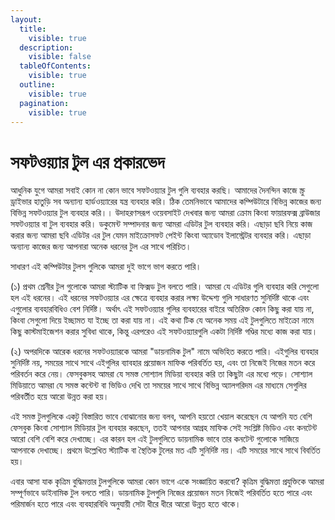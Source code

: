 ```yaml
---
layout:
  title:
    visible: true
  description:
    visible: false
  tableOfContents:
    visible: true
  outline:
    visible: true
  pagination:
    visible: true
---
```


# সফটওয়্যার টুল এর প্রকারভেদ

আধুনিক যুগে আমরা সবাই কোন না কোন ভাবে সফটওয়্যার টুল গুলি ব্যবহার করছি। আমাদের দৈনন্দিন কাজে স্ক্রু ড্রাইভার হাতুড়ি সব অন্যান্য হার্ডওয়্যারের যন্ত্র ব্যবহার করি। ঠিক তেমনিভাবে আমাদের কম্পিউটারে বিভিন্ন কাজের জন্য বিভিন্ন সফটওয়্যার টুল ব্যবহার করি।। উদাহরণসরূপ ওয়েবসাইট দেখবার জন্য আমরা ক্রোম কিংবা ফায়ারফক্স ব্রাউজার সফটওয়্যার বা টুল ব্যবহার করি। ডকুমেন্ট সম্পাদনার জন্য আমরা এডিটর টুল ব্যবহার করি। এছাড়া ছবি নিয়ে কাজ করার জন্য আমরা ছবি এডিটর এর টুল যেমন মাইক্রোসফট পেইন্ট কিংবা অ্যাডোব ইলাস্ট্রেটর ব্যবহার করি। এছাড়া অন্যান্য কাজের জন্য আপনারা অনেক ধরনের টুল এর সাথে পরিচিত।

সাধারণ এই কম্পিউটার টুলস গুলিকে আমরা দুই ভাগে ভাগ করতে পারি।

(১) প্রথম শ্রেনীর টুল গুলোকে আমরা স্ট্যাটিক বা ফিক্সড টুল বলতে পারি। আমরা যে এডিটর গুলি ব্যবহার করি সেগুলো হল এই ধরনের। এই ধরনের সফটওয়্যার এর ক্ষেত্রে ব্যবহার করার লক্ষ্য উদ্দেশ্য গুলি সাধারণত সুনির্দিষ্ট থাকে এবং এগুলোর ব্যবহারবিধিও বেশ নির্দিষ্ট। অর্থাৎ এই সফটওয়্যার গুলির ব্যবহারের বাইরে অতিরিক্ত কোন কিছু করা যায় না, কিংবা সেগুলো দিয়ে ইচ্ছামত যা ইচ্ছে তা করা যায় না। এই কথা টিক যে অনেক সময় এই টুলগুলিতে মাইক্রো নামে কিছু কাস্টমাইজেশন করার সুবিধা থাকে, কিন্তু এরপরেও এই সফটওয়্যারগুলি একটা নির্দিষ্ট গণ্ডির মধ্যে কাজ করা যায়।

(২) অপরদিকে আরেক ধরনের সফটওয়্যারকে আমরা "ডায়নামিক টুল" নামে অভিহিত করতে পারি। এইগুলির ব্যবহার সুনির্দিষ্ট নয়, সময়ের সাথে সাথে এইগুলির ব্যাবহার প্রয়োজন মাফিক পরিবর্তিত হয়, এবং তা নিজেই নিজের মতন করে পরিবর্তন করে নেয়। ফেসবুকসহ আমরা যে সমস্ত সোশ্যাল মিডিয়া ব্যবহার করি তা কিছুটা এর মধ্যে পড়ে। সোশ্যাল মিডিয়াতে আমরা যে সমস্ত কন্টেন্ট বা ভিডিও দেখি তা সময়ের সাথে সাথে বিভিন্ন অ্যালগরিদম এর মাধ্যমে সেগুলির পরিবর্তীত হয়ে আরো উন্নত করা হয়।

এই সমস্ত টুলগুলিকে একটু বিস্তারিত ভাবে বোঝানোর জন্য বলব, আপনি হয়তো খেয়াল করেছেন যে আপনি যত বেশি ফেসবুক কিংবা সোশ্যাল মিডিয়ার টুল ব্যবহার করছেন, ততই আপনার আগ্রহ মাফিক সেই সংশ্লিষ্ট ভিডিও এবং কনটেন্ট আরো বেশি বেশি করে দেখাচ্ছে। এর কারন হল এই টুলগুলিতে ডায়নামিক ভাবে তার কনটেন্ট গুলোকে সাজিয়ে আপনাকে দেখাচ্ছে। প্রথমে উল্লেখিত স্ট্যাটিক বা স্থৈতিক টুলের মত এটি সুনির্দিষ্ট নয়। এটি সময়ের সাথে সাথে বিবর্তিত হয়।

এবার আসা যাক কৃত্রিম বুদ্ধিমত্তার টুলগুলিকে আমরা কোন ভাগে একে সংজ্ঞায়িত করবো? কৃত্রিম বুদ্ধিমত্তা প্রযুক্তিকে আমরা সম্পূর্ণভাবে ডাইনামিক টুল বলতে পারি। ডায়নামিক টুলগুলি নিজের প্রয়োজন মতন নিজেই পরিবর্তিত হতে পারে এবং পরিমার্জন হতে পারে এবং ব্যবহারবিধি অনুযায়ী সেটা ধীরে ধীরে আরো উন্নত হতে থাকে।

